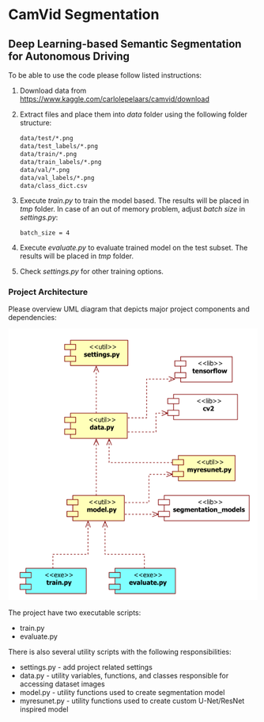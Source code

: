 # CamVid Segmentation
## Deep Learning-based Semantic Segmentation for Autonomous Driving 

To be able to use the code please follow listed instructions:

1)  Download data from https://www.kaggle.com/carlolepelaars/camvid/download
 
2)  Extract files and place them into *data* folder using the following folder structure:
    ```    
    data/test/*.png
    data/test_labels/*.png
    data/train/*.png
    data/train_labels/*.png
    data/val/*.png
    data/val_labels/*.png
    data/class_dict.csv
    ```

4) Execute *train.py* to train the model based. The results will be placed in *tmp* folder. In case of an out of memory problem, adjust *batch size* in *settings.py*:  
   ```
   batch_size = 4
   ```
   
5) Execute *evaluate.py* to evaluate trained model on the test subset. The results will be placed in *tmp* folder.

6) Check *settings.py* for other training options.

### Project Architecture

Please overview UML diagram that depicts major project components and dependencies:

![UML Component Diagram](/docs/uml_model.png)

The project have two executable scripts: 
* train.py
* evaluate.py

There is also several utility scripts with the following responsibilities:
* settings.py - add project related settings
* data.py - utility variables, functions, and classes responsible for accessing dataset images
* model.py - utility functions used to create segmentation model
* myresunet.py - utility functions used to create custom U-Net/ResNet inspired model
